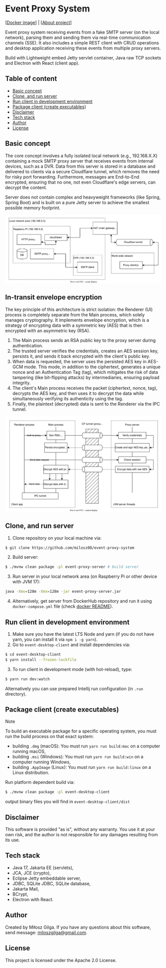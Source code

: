 # Event Proxy System

[[Docker image](https://hub.docker.com/r/milosz08/event-proxy-server)] |
[[About project](https://miloszgilga.pl/project/event-proxy-system)]

Event proxy system receiving events from a fake SMTP server (on the local network), parsing them and
sending them via real-time communication channels (SSE). It also includes a simple REST client with
CRUD operations and desktop application receiving these events from multiple proxy servers.

Build with Lightweight embed Jetty servlet container, Java raw TCP sockets and Electron with React
(client app).

## Table of content

* [Basic concept](#basic-concept)
* [Clone, and run server](#clone-and-run-server)
* [Run client in development environment](#run-client-in-development-environment)
* [Package client (create executables)](#package-client-create-executables)
* [Disclaimer](#disclaimer)
* [Tech stack](#tech-stack)
* [Author](#author)
* [License](#license)

## Basic concept

The core concept involves a fully isolated local network (e.g., 192.168.X.X) containing a mock SMTP
proxy server that receives events from internal devices, such as a DVR. Data from this server is
stored in a database and delivered to clients via a secure Cloudflare tunnel, which removes the need
for risky port forwarding. Furthermore, messages are End-to-End encrypted, ensuring that no one, not
even Cloudflare's edge servers, can decrypt the content.

Server does not contain complex and heavyweight frameworks (like Spring, Spring Boot) and is
built on a pure Jetty server to achieve the smallest possible memory footprint.

![](.github/flow-diagram.svg)

## In-transit envelope encryption

The key principle of this architecture is strict isolation: the Renderer (UI) process is completely
separate from the Main process, which solely manages cryptography. It implements envelope
encryption, which is a strategy of encrypting data with a symmetric key (AES) that is then
encrypted with an asymmetric key (RSA).

1. The Main process sends an RSA public key to the proxy server during authentication.
2. The trusted server verifies the credentials, creates an AES session key, persists it, and sends
   it back encrypted with the client's public key.
3. When data is requested, the server uses the persisted AES key in AES-GCM mode. This mode, in
   addition to the ciphertext, generates a unique nonce and an Authentication Tag (tag), which
   mitigates the risk of data tampering (like bit-flipping attacks) by intermediaries, ensuring
   payload integrity.
4. The client's Main process receives the packet (ciphertext, nonce, tag), decrypts the AES key, and
   then uses it to decrypt the data while simultaneously verifying its authenticity using the tag.
5. Finally, the plaintext (decrypted) data is sent to the Renderer via the IPC tunnel.

![](.github/secure-communication.svg)

## Clone, and run server

1. Clone repository on your local machine via:

```bash
$ git clone https://github.com/milosz08/event-proxy-system
```

2. Build server:

```bash
$ ./mvnw clean package -pl event-proxy-server # build server
```

3. Run server in your local network area (on Raspberry Pi or other device with JVM 17):

```bash
java -Xms=128m -Xmx=128m -jar event-proxy-server.jar
```

4. Alternatively, get server from DockerHub repository and run it using `docker-compose.yml` file
   (check [docker README](/docker/README.md)).

## Run client in development environment

1. Make sure you have the latest LTS Node and yarn (if you do not have yarn, you can install it via
   `npm i -g yarn`).
2. Go to `event-desktop-client` and install dependencies via:

```bash
$ cd event-desktop-client
$ yarn install --frozen-lockfile
```

3. To run client in development mode (with hot-reload), type:

```bash
$ yarn run dev:watch
```

Alternatively you can use prepared Intellij run configuration (in `.run` directory).

## Package client (create executables)

> [!NOTE]
> To build an executable package for a specific operating system, you must run the build process on
> that exact system:
> - building `.dmg` (macOS): You must run `yarn run build:mac` on a computer running macOS,
> - building `.msi` (Windows): You must run `yarn run build:win` on a computer running Windows,
> - building `.AppImage` (Linux): You must run `yarn run build:linux` on a Linux distribution.

Run platform dependent build via:

```bash
$ ./mvnw clean package -pl event-desktop-client
```

output binary files you will find in `event-desktop-client/dist`

## Disclaimer

This software is provided "as is", without any warranty. You use it at your own risk, and the author
is not responsible for any damages resulting from its use.

## Tech stack

* Java 17, Jakarta EE (servlets),
* JCA, JCE (crypto),
* Eclipse Jetty embeddable server,
* JDBC, SQLite JDBC, SQLite database,
* Jakarta Mail,
* BCrypt,
* Electron with React.

## Author

Created by Miłosz Gilga. If you have any questions about this software, send
message: [miloszgilga@gmail.com](mailto:miloszgilga@gmail.com).

## License

This project is licensed under the Apache 2.0 License.
